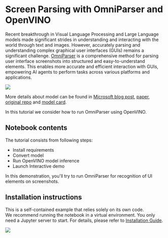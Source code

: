 # Screen Parsing with OmniParser and OpenVINO

Recent breakthrough in Visual Language Processing and Large Language models made significant strides in understanding and interacting with the world through text and images. However, accurately parsing and understanding complex graphical user interfaces (GUIs) remains a significant challenge.
[OmniParser](https://microsoft.github.io/OmniParser/) is a comprehensive method for parsing user interface screenshots into structured and easy-to-understand elements. This enables more accurate and efficient interaction with GUIs, empowering AI agents to perform tasks across various platforms and applications.

![](https://microsoft.github.io/OmniParser/static/images/flow_merged0.png)

More details about model can be found in [Microsoft blog post](https://www.microsoft.com/en-us/research/articles/omniparser-for-pure-vision-based-gui-agent/), [paper](https://arxiv.org/pdf/2408.00203), [original repo](https://github.com/microsoft/OmniParser) and [model card](https://huggingface.co/microsoft/OmniParser). 

In this tutorial we consider how to run OmniParser using OpenVINO.

## Notebook contents
The tutorial consists from following steps:

- Install requirements
- Convert model
- Run OpenVINO model inference
- Launch Interactive demo

In this demonstration, you'll try to run OmniParser for recognition of UI elements on screenshots.


## Installation instructions
This is a self-contained example that relies solely on its own code.</br>
We recommend running the notebook in a virtual environment. You only need a Jupyter server to start.
For details, please refer to [Installation Guide](../../README.md).

<img referrerpolicy="no-referrer-when-downgrade" src="https://static.scarf.sh/a.png?x-pxid=5b5a4db0-7875-4bfb-bdbd-01698b5b1a77&file=notebooks/omniparser/README.md" />
